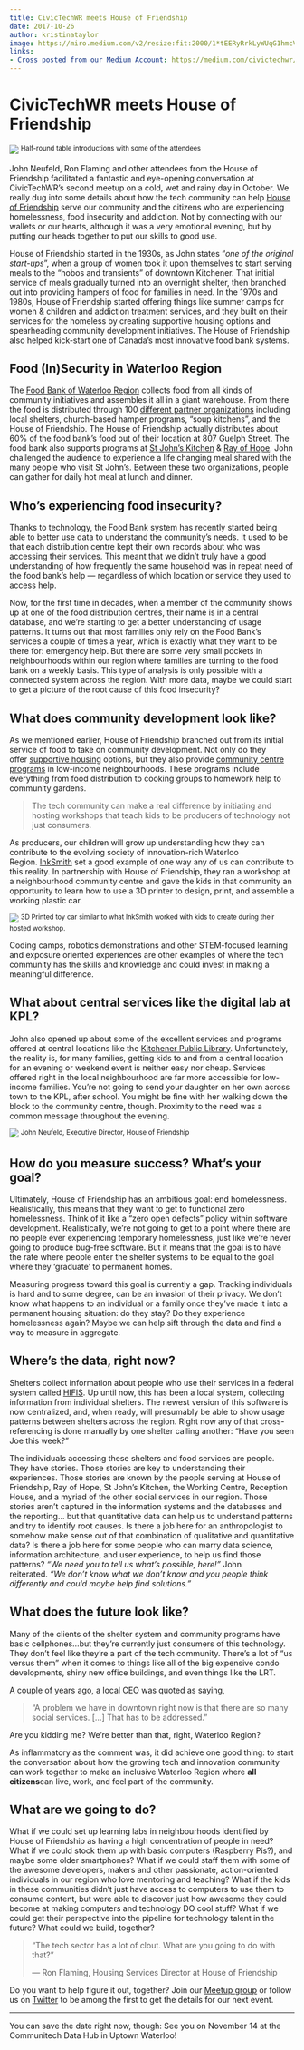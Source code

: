 ```yaml
---
title: CivicTechWR meets House of Friendship
date: 2017-10-26
author: kristinataylor
image: https://miro.medium.com/v2/resize:fit:2000/1*tEERyRrkLyWUqG1hmcVnlQ.jpeg
links:
- Cross posted from our Medium Account: https://medium.com/civictechwr/civictechwr-meets-house-of-friendship-ade25aad0414
---
```

# CivicTechWR meets House of Friendship

![](https://miro.medium.com/v2/resize:fit:2000/1*tEERyRrkLyWUqG1hmcVnlQ.jpeg)
<sup>
Half-round table introductions with some of the attendees
</sup>

John Neufeld, Ron Flaming and other attendees from the House of Friendship facilitated a fantastic and eye-opening conversation at CivicTechWR’s second meetup on a cold, wet and rainy day in October. We really dug into some details about how the tech community can help [House of Friendship](https://www.houseoffriendship.org/) serve our community and the citizens who are experiencing homelessness, food insecurity and addiction. Not by connecting with our wallets or our hearts, although it was a very emotional evening, but by putting our heads together to put our skills to good use.

<!-- more -->

House of Friendship started in the 1930s, as John states “_one of the original start-ups_”, when a group of women took it upon themselves to start serving meals to the “hobos and transients” of downtown Kitchener. That initial service of meals gradually turned into an overnight shelter, then branched out into providing hampers of food for families in need. In the 1970s and 1980s, House of Friendship started offering things like summer camps for women & children and addiction treatment services, and they built on their services for the homeless by creating supportive housing options and spearheading community development initiatives. The House of Friendship also helped kick-start one of Canada’s most innovative food bank systems.

## Food (In)Security in Waterloo Region

The [Food Bank of Waterloo Region](http://www.thefoodbank.ca/en/) collects food from all kinds of community initiatives and assembles it all in a giant warehouse. From there the food is distributed through 100 [different partner organizations](http://www.thefoodbank.ca/en/aboutus/member_agencies.asp?_mid_=11322) including local shelters, church-based hamper programs, “soup kitchens”, and the House of Friendship. The House of Friendship actually distributes about 60% of the food bank’s food out of their location at 807 Guelph Street. The food bank also supports programs at [St John’s Kitchen](https://www.theworkingcentre.org/st-johns-kitchen/143) & [Ray of Hope](https://www.rayofhope.net/need-help/community-support/). John challenged the audience to experience a life changing meal shared with the many people who visit St John’s. Between these two organizations, people can gather for daily hot meal at lunch and dinner.

## Who’s experiencing food insecurity?

Thanks to technology, the Food Bank system has recently started being able to better use data to understand the community’s needs. It used to be that each distribution centre kept their own records about who was accessing their services. This meant that we didn’t truly have a good understanding of how frequently the same household was in repeat need of the food bank’s help — regardless of which location or service they used to access help.

Now, for the first time in decades, when a member of the community shows up at one of the food distribution centres, their name is in a central database, and we’re starting to get a better understanding of usage patterns. It turns out that most families only rely on the Food Bank’s services a couple of times a year, which is exactly what they want to be there for: emergency help. But there are some very small pockets in neighbourhoods within our region where families are turning to the food bank on a weekly basis. This type of analysis is only possible with a connected system across the region. With more data, maybe we could start to get a picture of the root cause of this food insecurity?

## What does community development look like?

As we mentioned earlier, House of Friendship branched out from its initial service of food to take on community development. Not only do they offer [supportive housing](https://www.houseoffriendship.org/how-we-help/shelter-and-supportive-housing/) options, but they also provide [community centre programs](https://www.houseoffriendship.org/how-we-help/community-centres-and-summer-camp/) in low-income neighbourhoods. These programs include everything from food distribution to cooking groups to homework help to community gardens.

> The tech community can make a real difference by initiating and hosting workshops that teach kids to be producers of technology not just consumers.

As producers, our children will grow up understanding how they can contribute to the evolving society of innovation-rich Waterloo Region. [InkSmith](https://www.inksmith.co/steam) set a good example of one way any of us can contribute to this reality. In partnership with House of Friendship, they ran a workshop at a neighbourhood community centre and gave the kids in that community an opportunity to learn how to use a 3D printer to design, print, and assemble a working plastic car.

![](https://miro.medium.com/v2/resize:fit:1256/1*fp3LD5KL9iZ_4_MYZAlzAA.jpeg)
<sup>
3D Printed toy car similar to what InkSmith worked with kids to create during their hosted workshop.
</sup>

Coding camps, robotics demonstrations and other STEM-focused learning and exposure oriented experiences are other examples of where the tech community has the skills and knowledge and could invest in making a meaningful difference.

## What about central services like the digital lab at KPL?

John also opened up about some of the excellent services and programs offered at central locations like the [Kitchener Public Library](http://www.kpl.org/). Unfortunately, the reality is, for many families, getting kids to and from a central location for an evening or weekend event is neither easy nor cheap. Services offered right in the local neighbourhood are far more accessible for low-income families. You’re not going to send your daughter on her own across town to the KPL, after school. You might be fine with her walking down the block to the community centre, though. Proximity to the need was a common message throughout the evening.

![](https://miro.medium.com/v2/resize:fit:1400/1*RdzTXjhZKAWaHe-HeArjMg.jpeg)
<sup>
John Neufeld, Executive Director, House of Friendship
</sup>

## How do you measure success? What’s your goal?

Ultimately, House of Friendship has an ambitious goal: end homelessness. Realistically, this means that they want to get to functional zero homelessness. Think of it like a “zero open defects” policy within software development. Realistically, we’re not going to get to a point where there are no people ever experiencing temporary homelessness, just like we’re never going to produce bug-free software. But it means that the goal is to have the rate where people enter the shelter systems to be equal to the goal where they ‘graduate’ to permanent homes.

Measuring progress toward this goal is currently a gap. Tracking individuals is hard and to some degree, can be an invasion of their privacy. We don’t know what happens to an individual or a family once they’ve made it into a permanent housing situation: do they stay? Do they experience homelessness again? Maybe we can help sift through the data and find a way to measure in aggregate.

## Where’s the data, right now?

Shelters collect information about people who use their services in a federal system called [HIFIS](https://www.canada.ca/en/employment-social-development/programs/communities/homelessness/nhis.html). Up until now, this has been a local system, collecting information from individual shelters. The newest version of this software is now centralized, and, when ready, will presumably be able to show usage patterns between shelters across the region. Right now any of that cross-referencing is done manually by one shelter calling another: “Have you seen Joe this week?”

The individuals accessing these shelters and food services are people. They have stories. Those stories are key to understanding their experiences. Those stories are known by the people serving at House of Friendship, Ray of Hope, St John’s Kitchen, the Working Centre, Reception House, and a myriad of the other social services in our region. Those stories aren’t captured in the information systems and the databases and the reporting… but that quantitative data can help us to understand patterns and try to identify root causes. Is there a job here for an anthropologist to somehow make sense out of that combination of qualitative and quantitative data? Is there a job here for some people who can marry data science, information architecture, and user experience, to help us find those patterns? _“We need you to tell us what’s possible, here!”_ John reiterated. _“We don’t know what we don’t know and you people think differently and could maybe help find solutions.”_

## What does the future look like?

Many of the clients of the shelter system and community programs have basic cellphones…but they’re currently just consumers of this technology. They don’t feel like they’re a part of the tech community. There’s a lot of “us versus them” when it comes to things like all of the big expensive condo developments, shiny new office buildings, and even things like the LRT.

A couple of years ago, a local CEO was quoted as saying,

> “A problem we have in downtown right now is that there are so many social services. […] That has to be addressed.”

Are you kidding me? We’re better than that, right, Waterloo Region?

As inflammatory as the comment was, it did achieve one good thing: to start the conversation about how the growing tech and innovation community can work together to make an inclusive Waterloo Region where **all citizens**can live, work, and feel part of the community.

## What are we going to do?

What if we could set up learning labs in neighbourhoods identified by House of Friendship as having a high concentration of people in need? What if we could stock them up with basic computers (Raspberry Pis?), and maybe some older smartphones? What if we could staff them with some of the awesome developers, makers and other passionate, action-oriented individuals in our region who love mentoring and teaching? What if the kids in these communities didn’t just have access to computers to use them to consume content, but were able to discover just how awesome they could become at making computers and technology DO cool stuff? What if we could get their perspective into the pipeline for technology talent in the future? What could we build, together?

> “The tech sector has a lot of clout. What are you going to do with that?”
> 
> — Ron Flaming, Housing Services Director at House of Friendship

Do you want to help figure it out, together? Join our [Meetup group](https://www.meetup.com/preview/CivicTechWR) or follow us on [Twitter](https://twitter.com/civictechwr) to be among the first to get the details for our next event.

--- 

You can save the date right now, though: See you on November 14 at the Communitech Data Hub in Uptown Waterloo!